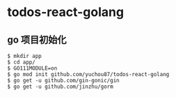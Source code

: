 # todos-react-golang

## go 项目初始化

```shell
$ mkdir app
$ cd app/
$ GO111MODULE=on
$ go mod init github.com/yuchou87/todos-react-golang
$ go get -u github.com/gin-gonic/gin
$ go get -u github.com/jinzhu/gorm
```
